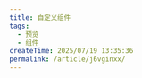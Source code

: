 ```yaml
---
title: 自定义组件
tags:
  - 预览
  - 组件
createTime: 2025/07/19 13:35:36
permalink: /article/j6vginxx/
---
```


<CustomComponent />
